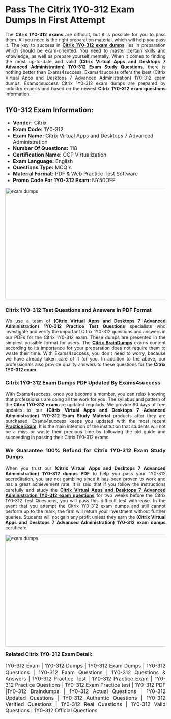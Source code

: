<h1><strong><strong>Pass The Citrix 1Y0-312 Exam Dumps In First Attempt</strong></strong></h1> <p style="text-align:justify">The <strong>Citrix 1Y0-312 exams</strong> are difficult, but it is possible for you to pass them. All you need is the right preparation material, which will help you pass it. The key to success in <a href="https://www.exams4success.com/citrix/1y0-312-pdf-exam-dumps"><strong>Citrix 1Y0-312 exam dumps</strong></a> lies in preparation which should be exam-oriented. You need to master certain skills and knowledge, as well as prepare yourself mentally. When it comes to finding the most up-to-date and valid <strong>(Citrix Virtual Apps and Desktops 7 Advanced Administration) 1Y0-312 Exam Study Questions</strong>, there is nothing better than Exams4success. Exams4success offers the best (Citrix Virtual Apps and Desktops 7 Advanced Administration) 1Y0-312 exam dumps. Exams4success Citrix 1Y0-312 exam dumps are prepared by industry experts and based on the newest <strong>Citrix 1Y0-312 exam questions</strong> information.</p> <h2><strong><strong>1Y0-312 Exam Information:</strong></strong></h2> <ul> <li><span style="font-size:16px"><strong>Vender:</strong> Citrix</span></li> <li><span style="font-size:16px"><strong>Exam Code:</strong> 1Y0-312</span></li> <li><span style="font-size:16px"><strong>Exam Name:</strong> Citrix Virtual Apps and Desktops 7 Advanced Administration</span></li> <li><span style="font-size:16px"><strong>Number Of Questions:</strong> 118</span></li> <li><span style="font-size:16px"><strong>Certification Name:</strong> CCP Virtualization</span></li> <li><span style="font-size:16px"><strong>Exam Language:</strong> English</span></li> <li><span style="font-size:16px"><strong>Questions Type:</strong> MCQ`s</span></li> <li><span style="font-size:16px"><strong>Material Format:</strong> PDF & Web Practice Test Software</span></li> <li><span style="font-size:16px"><strong>Promo Code For 1Y0-312 Exam: </strong>NY50OFF</span></li> </ul> <p><a href="https://www.exams4success.com/citrix/1y0-312-pdf-exam-dumps" rel="no-follow"><img alt="exam dumps" src="https://www.certcollections.com/uploads/content/infrist1.png" style="height:350px; width:750px" /></a></p> <h3><strong>Citrix 1Y0-312 Test Questions and Answers In PDF Format</strong></h3> <p style="text-align:justify">We use a team of <strong>(Citrix Virtual Apps and Desktops 7 Advanced Administration) 1Y0-312 Practice Test Questions</strong> specialists who investigate and verify the important Citrix 1Y0-312 questions and answers in our PDFs for the Citrix 1Y0-312 exam. These dumps are presented in the simplest possible format for users. The <a href="https://www.exams4success.com/citrix-exam-dumps"><strong>Citrix BrainDumps</strong></a> exams content according to its importance for your preparation does not require them to waste their time. With Exams4success, you don't need to worry, because we have already taken care of it for you. In addition to the above, our professionals also provide quality answers to these questions for the<strong> Citrix 1Y0-312 exam</strong>.</p> <h3><strong> Citrix 1Y0-312 Exam Dumps PDF Updated By Exams4success</strong></h3> <p style="text-align:justify">With Exams4success, once you become a member, you can relax knowing that professionals are doing all the work for you. The syllabus and pattern of the <strong>Citrix 1Y0-312 exam </strong>are updated regularly. We provide 90 days of free updates to our <strong>(Citrix Virtual Apps and Desktops 7 Advanced Administration) 1Y0-312 Exam Study Material</strong> products after they are purchased. Exams4success keeps you updated with the most recent <a href="https://www.exams4success.com/"><strong>Practice Exam</strong></a>. It is the main intention of the institution that students will not be a miss or waste their precious time by following the old guide and succeeding in passing their Citrix 1Y0-312 exams.</p> <h3 style="text-align:justify"><strong>We Guarantee 100% Refund for Citrix 1Y0-312 Exam Study Dumps</strong></h3> <p style="text-align:justify">When you trust our <strong>(Citrix Virtual Apps and Desktops 7 Advanced Administration) 1Y0-312 dumps PDF</strong> to help you pass your 1Y0-312 accreditation, you are not gambling since it has been proven to work and has a great achievement rate. It is said that if you follow the instructions carefully and study the <a href="https://www.exams4success.com/citrix/1y0-312-pdf-exam-dumps"><strong>Citrix Virtual Apps and Desktops 7 Advanced Administration 1Y0-312 exam questions</strong></a> for two weeks before the Citrix 1Y0-312 Test Questions, you will pass this difficult test with ease. In the event that you attempt the Citrix 1Y0-312 exam dumps and still cannot perform up to the mark, the firm will return your investment without further queries. Students will not gain any profit unless they earn the <strong>(Citrix Virtual Apps and Desktops 7 Advanced Administration) 1Y0-312 exam dumps</strong> certificate.</p> <p style="text-align:justify"><a href="https://www.exams4success.com/citrix/1y0-312-pdf-exam-dumps" rel="no-follow"><img alt="exam dumps" src="https://www.certcollections.com/uploads/content/free_demo1.png" style="height:350px; width:750px" /></a></p> <p style="text-align:justify"><span style="font-size:16px"><strong>Related Citrix 1Y0-312 Exam Detail:</strong></span><br /> <br /> <span style="font-size:16px">1Y0-312 Exam | 1Y0-312 Dumps | 1Y0-312 Exam Dumps | 1Y0-312 Questions | 1Y0-312 Exam Questions | 1Y0-312 Questions & Answers | 1Y0-312 Practice Test | 1Y0-312 Practice Exam | 1Y0-312 Practice Questions | 1Y0-312 Exam Practice test | 1Y0-312 PDF |1Y0-312 Braindumps | 1Y0-312 Actual Questions | 1Y0-312 Updated Questions | 1Y0-312 Authentic Questions | 1Y0-312 Verified Questions | 1Y0-312 Real Questions | 1Y0-312 Valid Questions | 1Y0-312 Official Questions</span></p>
